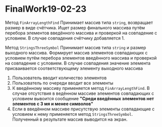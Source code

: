 # FinalWork19-02-23
Метод  `FinArrayLengthFind` Принимает массив типа `string`, возвращает размер в виде счётчика. Ищет размер финального массива путём перебора элементов введённого массива и проверкой на совпадение с условием. В случае совпадения счётчику добавляется 1.

Метод `StringsThreeSymbol` Принимает массив типа `string` и размер выходного массива. Формирует массив элементов совпадающих с условием  путём перебора элементов введённого массива и проверкой на совпадение с условием. В случае совпадения значение элемента присваивается соответствующему элементу выходного массива

1. Пользователь вводит количество элементов
2. Пользователь по очереди вводит все элементы
3. К введённому массиву применяется метод `FinArrayLengthFind`. В случае отсутствия в ведённом массиве элементов совпадающих с условием вывоится сообщение **"Среди введённых элементов нет элементов с 3 мя и менее символов"**
4. Если в введённом массиве присутствую элементы совпадающие с условием к нему применяется метод `StringsThreeSymbol`. Полученный в результате массив выводится на экран.
